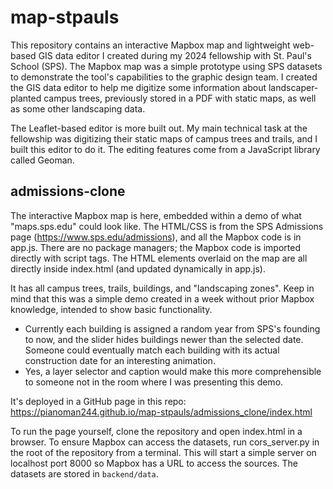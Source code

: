 # map-stpauls
This repository contains an interactive Mapbox map and lightweight web-based GIS data editor I created during my 2024 fellowship with St. Paul's School (SPS). The Mapbox map was a simple prototype using SPS datasets to demonstrate the tool's capabilities to the graphic design team. I created the GIS data editor to help me digitize some information about landscaper-planted campus trees, previously stored in a PDF with static maps, as well as some other landscaping data. 

The Leaflet-based editor is more built out. My main technical task at the fellowship was digitizing their static maps of campus trees and trails, and I built this editor to do it. The editing features come from a JavaScript library called Geoman. 

## admissions-clone
The interactive Mapbox map is here, embedded within a demo of what "maps.sps.edu" could look like. The HTML/CSS is from the SPS Admissions page (https://www.sps.edu/admissions), and all the Mapbox code is in app.js. There are no package managers; the Mapbox code is imported directly with script tags. The HTML elements overlaid on the map are all directly inside index.html (and updated dynamically in app.js). 

It has all campus trees, trails, buildings, and "landscaping zones". Keep in mind that this was a simple demo created in a week without prior Mapbox knowledge, intended to show basic functionality. 
* Currently each building is assigned a random year from SPS's founding to now, and the slider hides buildings newer than the selected date. Someone could eventually match each building with its actual construction date for an interesting animation.
* Yes, a layer selector and caption would make this more comprehensible to someone not in the room where I was presenting this demo.

It's deployed in a GitHub page in this repo: https://pianoman244.github.io/map-stpauls/admissions_clone/index.html

To run the page yourself, clone the repository and open index.html in a browser. To ensure Mapbox can access the datasets, run cors_server.py in the root of the repository from a terminal. This will start a simple server on localhost port 8000 so Mapbox has a URL to access the sources. The datasets are stored in `backend/data`.
